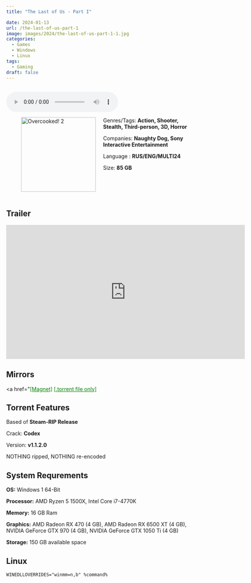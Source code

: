 ```yaml
---
title: "The Last of Us - Part I"

date: 2024-01-13
url: /the-last-of-us-part-1
image: images/2024/the-last-of-us-part-1-1.jpg
categories:
  - Games
  - Windows
  - Linux
tags:
  - Gaming
draft: false
---
```

##
<style>
  body.dark-mode,
  body.dark-mode main * {
    background: url('/images/2024/the-last-of-us-part-1-1-2.jpg') center center fixed no-repeat;
    background-size: 100% 100%;
    background-size: cover;
    color: #f5f5f5;
  }
</style>
<script>
    document.addEventListener('DOMContentLoaded', function () {
        var body = document.body;
        var switcher = document.querySelector('.js-toggle');
                body.classList.add('dark-mode');
                // Save user preference in storage
                localStorage.setItem('darkMode', 'true');
            
        });
</script>

<audio controls autoplay>
  <source src="/audio/the-last-of-us-part-1.mp3" type="audio/mp3">
  Your browser does not support the audio tag.
</audio>


<figure style="float: left; margin-right: 20px;">
  <img src="/images/2024/the-last-of-us-part-1-1.jpg" alt="Overcooked! 2" style="width: 200px;">
</figure>

Genres/Tags: **Action, Shooter, Stealth, Third-person, 3D, Horror**

Companies: **Naughty Dog, Sony Interactive Entertainment**

Language : **RUS/ENG/MULTI24**

Size: **85 GB**
# ⠀

## Trailer
<iframe width="640" height="360" src="https://www.youtube.com/embed/R2Ebc_OFeug" title="The Last of Us Part I - Launch Trailer | PS5 Games" frameborder="0" allow="accelerometer; autoplay; clipboard-write; encrypted-media; gyroscope; picture-in-picture; web-share" allowfullscreen></iframe>

## Mirrors
<a href="<a href="magnet:?xt=urn:btih:KQKU3ZKNOOTITUJOOSN5YBAXMOA6RVNM&dn=Marvel's.Spider-Man.Miles.Morales.Steam.Rip-InsaneRamZes&tr=http%3A%2F%2Fbt4.t-ru.org%2Fann" style="color: green;">[Magnet]</a>
<a href="https://www.dropbox.com/scl/fi/xtrwlqtosw2a43vo2pa3l/The-Last-of-US-Part-I-v1.1.2.0.torrent?rlkey=18i7e0ivv1buyu99bl1qi5uas&dl=1" style="color: green;">[.torrent file only]</a>

## Torrent Features
Based of **Steam-RIP Release**

Crack: **Codex**

Version: **v1.1.2.0**

NOTHING ripped, NOTHING re-encoded

## System Requrements
**OS:** Windows 1 64-Bit

**Processor:** AMD Ryzen 5 1500X, Intel Core i7-4770K

**Memory:** 16 GB Ram

**Graphics:** AMD Radeon RX 470 (4 GB), AMD Radeon RX 6500 XT (4 GB), NVIDIA GeForce GTX 970 (4 GB), NVIDIA GeForce GTX 1050 Ti (4 GB)

**Storage:** 150 GB available space

## Linux

`WINEDLLOVERRIDES="winmm=n,b" %command%`